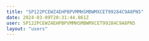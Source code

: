 ```yaml
---
title: "SP122PCEWZ4EHPBPVMMHSMBWMXCET99284C9A8PN5"
date: 2024-03-09T20:31:44.861Z
user: SP122PCEWZ4EHPBPVMMHSMBWMXCET99284C9A8PN5
layout: "users"
---
```

    
